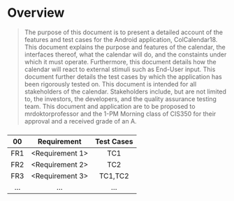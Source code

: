 # Overview

> The purpose of this document is to present a detailed account of the features and test cases for the Android application, ColCalendar18. This document explains the purpose and features of the calendar, the interfaces thereof, what the calendar will do, and the constaints under which it must operate. Furthermore, this document details how the calendar will react to external stimuli such as End-User input. This document further details the test cases by which the application has been rigorously tested on. This document is intended for all stakeholders of the calendar. Stakeholders include, but are not limited to, the investors, the developers, and the quality assurance testing team. This document and application are to be proposed to mrdoktorprofessor and the 1-PM Morning class of CIS350 for their approval and a received grade of an A.

### <Create Course Categories>
| 00 | Requirement | Test Cases |
| :-------------: | :----------: | :----------: |
| FR1 | <Requirement 1> | TC1 |
| FR2 | <Requirement 2> | TC2 |
| FR3 | <Requirement 3> | TC1,TC2 |
| … | … | … |

